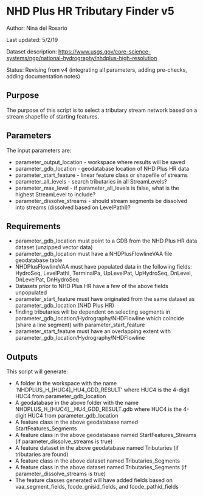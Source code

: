 # NHD Plus HR Tributary Finder v5
Author: Nina del Rosario

Last updated: 5/2/19

Dataset description: https://www.usgs.gov/core-science-systems/ngp/national-hydrography/nhdplus-high-resolution

Status: Revising from v4 (integrating all parameters, adding pre-checks, adding documentation notes)

## Purpose
The purpose of this script is to select a tributary stream network based on a stream shapefile of starting features.

## Parameters
The input parameters are:
* parameter_output_location - workspace where results will be saved
* parameter_gdb_location - geodatabase location of NHD Plus HR data
* parameter_start_feature - linear feature class or shapefile of streams
* parameter_all_levels - search tributaries in all StreamLevels?
* parameter_max_level - if parameter_all_levels is false, what is the highest StreamLevel to include?
* parameter_dissolve_streams - should stream segments be dissolved into streams (dissolved based on LevelPathI)?

## Requirements
* parameter_gdb_location must point to a GDB from the NHD Plus HR data dataset (unzipped vector data)
* parameter_gdb_location must have a NHDPlusFlowlineVAA file geodatabase table
* NHDPlusFlowlineVAA must have populated data in the following fields: HydroSeq, LevelPathI, TerminalPa, UpLevelPat, UpHydroSeq, DnLevel, DnLevelPat, DnHydroSeq
* Datasets prior to NHD Plus HR have a few of the above fields unpopulated
* parameter_start_feature must have originated from the same dataset as parameter_gdb_location (NHD Plus HR)
* finding tributaries will be dependent on selecting segments in parameter_gdb_location/Hydrography/NHDFlowline which coincide (share a line segment) with parameter_start_feature
* parameter_start_feature must have an overlapping extent with parameter_gdb_location/Hydrography/NHDFlowline

## Outputs
This script will generate:
* A folder in the workspace with the name 'NHDPLUS_H_[HUC4]\_HU4_GDD_RESULT' where HUC4 is the 4-digit HUC4 from parameter_gdb_location
* A geodatabase in the above folder with the name NHDPLUS_H_[HUC4]\__HU4_GDD_RESULT.gdb where HUC4 is the 4-digit HUC4 from parameter_gdb_location
* A feature class in the above geodatabase named StartFeatures_Segments
* A feature class in the above geodatabase named StartFeatures_Streams  (if parameter_dissolve_streams is true)
* A feature dataset in the above geodatabase named Tributaries (if tributaries are found)
* A feature class in the above dataset named Tributaries_Segments
* A feature class in the above dataset named Tributaries_Segments (if parameter_dissolve_streams is true)
* The feature classes generated will have added fields based on vaa_segment_fields, fcode_gnisid_fields, and fcode_pathid_fields
